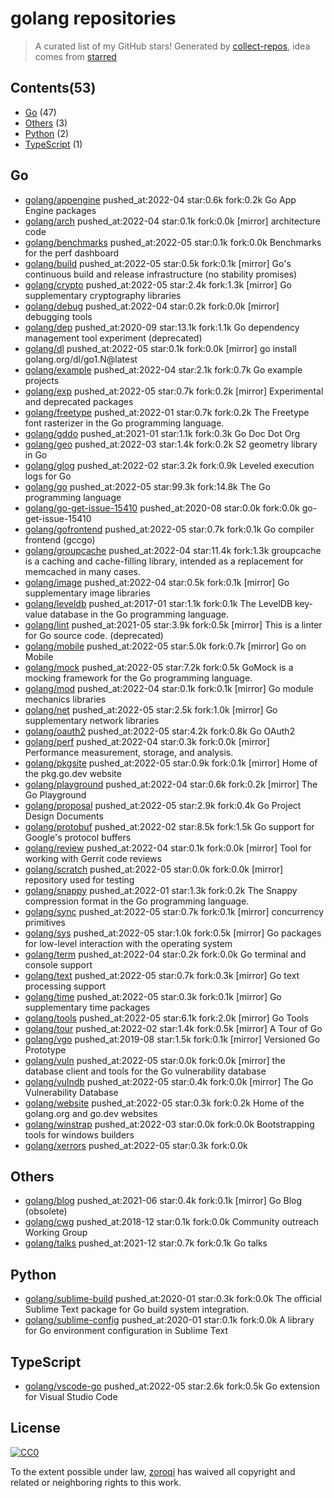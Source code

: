 # golang repositories


> A curated list of my GitHub stars!  Generated by [collect-repos](https://github.com/zoroqi/collect-repos), idea comes from [starred](https://github.com/maguowei/starred)  


## Contents(53)

- [Go](#go) (47)
- [Others](#others) (3)
- [Python](#python) (2)
- [TypeScript](#typescript) (1)

## Go

- [golang/appengine](https://github.com/golang/appengine) pushed_at:2022-04 star:0.6k fork:0.2k Go App Engine packages
- [golang/arch](https://github.com/golang/arch) pushed_at:2022-04 star:0.1k fork:0.0k [mirror] architecture code
- [golang/benchmarks](https://github.com/golang/benchmarks) pushed_at:2022-05 star:0.1k fork:0.0k Benchmarks for the perf dashboard
- [golang/build](https://github.com/golang/build) pushed_at:2022-05 star:0.5k fork:0.1k [mirror] Go's continuous build and release infrastructure (no stability promises)
- [golang/crypto](https://github.com/golang/crypto) pushed_at:2022-05 star:2.4k fork:1.3k [mirror] Go supplementary cryptography libraries
- [golang/debug](https://github.com/golang/debug) pushed_at:2022-04 star:0.2k fork:0.0k [mirror] debugging tools
- [golang/dep](https://github.com/golang/dep) pushed_at:2020-09 star:13.1k fork:1.1k Go dependency management tool experiment (deprecated)
- [golang/dl](https://github.com/golang/dl) pushed_at:2022-05 star:0.1k fork:0.0k [mirror] go install golang.org/dl/go1.N@latest
- [golang/example](https://github.com/golang/example) pushed_at:2022-04 star:2.1k fork:0.7k Go example projects
- [golang/exp](https://github.com/golang/exp) pushed_at:2022-05 star:0.7k fork:0.2k [mirror] Experimental and deprecated packages
- [golang/freetype](https://github.com/golang/freetype) pushed_at:2022-01 star:0.7k fork:0.2k The Freetype font rasterizer in the Go programming language.
- [golang/gddo](https://github.com/golang/gddo) pushed_at:2021-01 star:1.1k fork:0.3k Go Doc Dot Org
- [golang/geo](https://github.com/golang/geo) pushed_at:2022-03 star:1.4k fork:0.2k S2 geometry library in Go
- [golang/glog](https://github.com/golang/glog) pushed_at:2022-02 star:3.2k fork:0.9k Leveled execution logs for Go
- [golang/go](https://github.com/golang/go) pushed_at:2022-05 star:99.3k fork:14.8k The Go programming language
- [golang/go-get-issue-15410](https://github.com/golang/go-get-issue-15410) pushed_at:2020-08 star:0.0k fork:0.0k go-get-issue-15410
- [golang/gofrontend](https://github.com/golang/gofrontend) pushed_at:2022-05 star:0.7k fork:0.1k Go compiler frontend (gccgo)
- [golang/groupcache](https://github.com/golang/groupcache) pushed_at:2022-04 star:11.4k fork:1.3k groupcache is a caching and cache-filling library, intended as a replacement for memcached in many cases.
- [golang/image](https://github.com/golang/image) pushed_at:2022-04 star:0.5k fork:0.1k [mirror] Go supplementary image libraries
- [golang/leveldb](https://github.com/golang/leveldb) pushed_at:2017-01 star:1.1k fork:0.1k The LevelDB key-value database in the Go programming language.
- [golang/lint](https://github.com/golang/lint) pushed_at:2021-05 star:3.9k fork:0.5k [mirror] This is a linter for Go source code. (deprecated)
- [golang/mobile](https://github.com/golang/mobile) pushed_at:2022-05 star:5.0k fork:0.7k [mirror] Go on Mobile
- [golang/mock](https://github.com/golang/mock) pushed_at:2022-05 star:7.2k fork:0.5k GoMock is a mocking framework for the Go programming language.
- [golang/mod](https://github.com/golang/mod) pushed_at:2022-04 star:0.1k fork:0.1k [mirror] Go module mechanics libraries
- [golang/net](https://github.com/golang/net) pushed_at:2022-05 star:2.5k fork:1.0k [mirror] Go supplementary network libraries
- [golang/oauth2](https://github.com/golang/oauth2) pushed_at:2022-05 star:4.2k fork:0.8k Go OAuth2
- [golang/perf](https://github.com/golang/perf) pushed_at:2022-04 star:0.3k fork:0.0k [mirror] Performance measurement, storage, and analysis.
- [golang/pkgsite](https://github.com/golang/pkgsite) pushed_at:2022-05 star:0.9k fork:0.1k [mirror] Home of the pkg.go.dev website
- [golang/playground](https://github.com/golang/playground) pushed_at:2022-04 star:0.6k fork:0.2k [mirror] The Go Playground
- [golang/proposal](https://github.com/golang/proposal) pushed_at:2022-05 star:2.9k fork:0.4k Go Project Design Documents
- [golang/protobuf](https://github.com/golang/protobuf) pushed_at:2022-02 star:8.5k fork:1.5k Go support for Google's protocol buffers
- [golang/review](https://github.com/golang/review) pushed_at:2022-04 star:0.1k fork:0.0k [mirror] Tool for working with Gerrit code reviews
- [golang/scratch](https://github.com/golang/scratch) pushed_at:2022-05 star:0.0k fork:0.0k [mirror] repository used for testing
- [golang/snappy](https://github.com/golang/snappy) pushed_at:2022-01 star:1.3k fork:0.2k The Snappy compression format in the Go programming language.
- [golang/sync](https://github.com/golang/sync) pushed_at:2022-05 star:0.7k fork:0.1k [mirror] concurrency primitives
- [golang/sys](https://github.com/golang/sys) pushed_at:2022-05 star:1.0k fork:0.5k [mirror] Go packages for low-level interaction with the operating system
- [golang/term](https://github.com/golang/term) pushed_at:2022-04 star:0.2k fork:0.0k Go terminal and console support
- [golang/text](https://github.com/golang/text) pushed_at:2022-05 star:0.7k fork:0.3k [mirror] Go text processing support
- [golang/time](https://github.com/golang/time) pushed_at:2022-05 star:0.3k fork:0.1k [mirror] Go supplementary time packages
- [golang/tools](https://github.com/golang/tools) pushed_at:2022-05 star:6.1k fork:2.0k [mirror] Go Tools
- [golang/tour](https://github.com/golang/tour) pushed_at:2022-02 star:1.4k fork:0.5k [mirror] A Tour of Go
- [golang/vgo](https://github.com/golang/vgo) pushed_at:2019-08 star:1.5k fork:0.1k [mirror] Versioned Go Prototype
- [golang/vuln](https://github.com/golang/vuln) pushed_at:2022-05 star:0.0k fork:0.0k [mirror] the database client and tools for the Go vulnerability database
- [golang/vulndb](https://github.com/golang/vulndb) pushed_at:2022-05 star:0.4k fork:0.0k [mirror] The Go Vulnerability Database
- [golang/website](https://github.com/golang/website) pushed_at:2022-05 star:0.3k fork:0.2k Home of the golang.org and go.dev websites
- [golang/winstrap](https://github.com/golang/winstrap) pushed_at:2022-03 star:0.0k fork:0.0k Bootstrapping tools for windows builders
- [golang/xerrors](https://github.com/golang/xerrors) pushed_at:2022-05 star:0.3k fork:0.0k 

## Others

- [golang/blog](https://github.com/golang/blog) pushed_at:2021-06 star:0.4k fork:0.1k [mirror] Go Blog (obsolete)
- [golang/cwg](https://github.com/golang/cwg) pushed_at:2018-12 star:0.1k fork:0.0k Community outreach Working Group
- [golang/talks](https://github.com/golang/talks) pushed_at:2021-12 star:0.7k fork:0.1k Go talks

## Python

- [golang/sublime-build](https://github.com/golang/sublime-build) pushed_at:2020-01 star:0.3k fork:0.0k The official Sublime Text package for Go build system integration.
- [golang/sublime-config](https://github.com/golang/sublime-config) pushed_at:2020-01 star:0.1k fork:0.0k A library for Go environment configuration in Sublime Text

## TypeScript

- [golang/vscode-go](https://github.com/golang/vscode-go) pushed_at:2022-05 star:2.6k fork:0.5k Go extension for Visual Studio Code


## License

[![CC0](http://mirrors.creativecommons.org/presskit/buttons/88x31/svg/cc-zero.svg)](https://creativecommons.org/publicdomain/zero/1.0/)

To the extent possible under law, [zoroqi](https://github.com/zoroqi) has waived all copyright and related or neighboring rights to this work.
